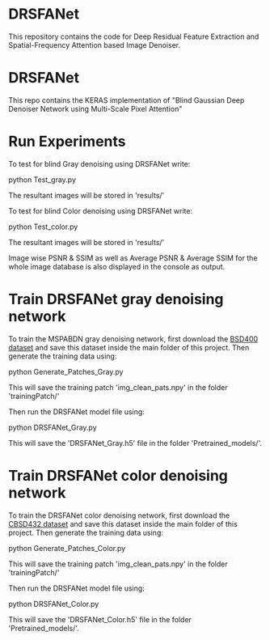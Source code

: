 # DRSFANet
This repository contains the code for Deep Residual Feature Extraction and Spatial-Frequency Attention based Image Denoiser.

# DRSFANet
This repo contains the KERAS implementation of "Blind Gaussian Deep Denoiser Network using Multi-Scale Pixel Attention"


# Run Experiments

To test for blind Gray denoising using DRSFANet write:

python Test_gray.py

The resultant images will be stored in 'results/'

To test for blind Color denoising using DRSFANet write:

python Test_color.py

The resultant images will be stored in 'results/'

Image wise PSNR & SSIM as well as Average PSNR & Average SSIM for the whole image database is also displayed in the console as output.

# Train DRSFANet gray denoising network

To train the MSPABDN gray denoising network, first download the [BSD400 dataset](https://github.com/smartboy110/denoising-datasets/tree/main/BSD400) and save this dataset inside the main folder of this project. Then generate the training data using:

python Generate_Patches_Gray.py

This will save the training patch 'img_clean_pats.npy' in the folder 'trainingPatch/'

Then run the DRSFANet model file using:

python DRSFANet_Gray.py

This will save the 'DRSFANet_Gray.h5' file in the folder 'Pretrained_models/'.


# Train DRSFANet color denoising network

To train the DRSFANet color denoising network, first download the [CBSD432 dataset](https://github.com/Magauiya/Extended_SURE/tree/master/Dataset/CBSD432) and save this dataset inside the main folder of this project. Then generate the training data using:

python Generate_Patches_Color.py

This will save the training patch 'img_clean_pats.npy' in the folder 'trainingPatch/'

Then run the DRSFANet model file using:

python DRSFANet_Color.py

This will save the 'DRSFANet_Color.h5' file in the folder 'Pretrained_models/'.

